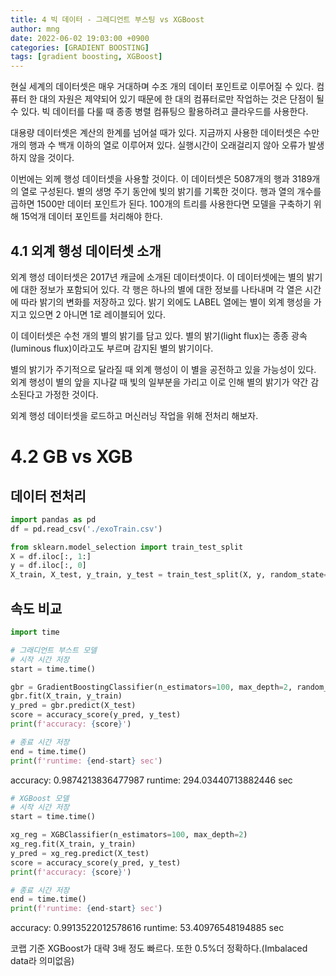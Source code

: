 ```yaml
---
title: 4 빅 데이터 - 그레디언트 부스팅 vs XGBoost
author: mng
date: 2022-06-02 19:03:00 +0900
categories: [GRADIENT BOOSTING]
tags: [gradient boosting, XGBoost]
---
```


현실 세계의 데이터셋은 매우 거대하며 수조 개의 데이터 포인트로 이루어질 수 있다. 컴퓨터 한 대의 자원은 제약되어 있기 때문에 한 대의 컴퓨터로만 작업하는 것은 단점이 될 수 있다. 빅 데이터를 다룰 때 종종 병렬 컴퓨팅으 활용하려고 클라우드를 사용한다.

대용량 데이터셋은 계산의 한계를 넘어설 때가 있다. 지금까지 사용한 데이터셋은 수만 개의 행과 수 백개 이하의 열로 이루어져 있다. 실행시간이 오래걸리지 않아 오류가 발생하지 않을 것이다.

이번에는 외께 행성 데이터셋을 사용할 것이다. 이 데이터셋은 5087개의 행과 3189개의 열로 구성된다. 별의 생명 주기 동안에 빛의 밝기를 기록한 것이다. 행과 열의 개수를 곱하면 1500만 데이터 포인트가 된다. 100개의 트리를 사용한다면 모델을 구축하기 위해 15억개 데이터 포인트를 처리해야 한다.

## 4.1 외계 행성 데이터셋 소개

외계 행성 데이터셋은 2017년 캐글에 소개된 데이터셋이다. 이 데이터셋에는 별의 밝기에 대한 정보가 포함되어 있다. 각 행은 하나의 별에 대한 정보를 나타내며 각 열은 시간에 따라 밝기의 변화를 저장하고 있다. 밝기 외에도 LABEL 열에는 별이 외계 행성을 가지고 있으면 2 아니면 1로 레이블되어 있다.

이 데이터셋은 수천 개의 별의 밝기를 담고 있다. 별의 밝기(light flux)는 종종 광속(luminous flux)이라고도 부르며 감지된 별의 밝기이다.

별의 밝기가 주기적으로 달라질 때 외계 행성이 이 별을 공전하고 있을 가능성이 있다. 외계 행성이 별의 앞을 지나갈 때 빛의 일부분을 가리고 이로 인해 별의 밝기가 약간 감소된다고 가정한 것이다.

외계 행성 데이터셋을 로드하고 머신러닝 작업을 위해 전처리 해보자.

# 4.2 GB vs XGB

## 데이터 전처리

```python
import pandas as pd
df = pd.read_csv('./exoTrain.csv')

from sklearn.model_selection import train_test_split
X = df.iloc[:, 1:]
y = df.iloc[:, 0]
X_train, X_test, y_train, y_test = train_test_split(X, y, random_state=2)
```

## 속도 비교

```python
import time

# 그래디언트 부스트 모델
# 시작 시간 저장
start = time.time()

gbr = GradientBoostingClassifier(n_estimators=100, max_depth=2, random_state=2)
gbr.fit(X_train, y_train)
y_pred = gbr.predict(X_test)
score = accuracy_score(y_pred, y_test)
print(f'accuracy: {score}')

# 종료 시간 저장
end = time.time()
print(f'runtime: {end-start} sec')
```

accuracy: 0.9874213836477987
runtime: 294.03440713882446 sec

```python
# XGBoost 모델
# 시작 시간 저장
start = time.time()

xg_reg = XGBClassifier(n_estimators=100, max_depth=2)
xg_reg.fit(X_train, y_train)
y_pred = xg_reg.predict(X_test)
score = accuracy_score(y_pred, y_test)
print(f'accuracy: {score}')

# 종료 시간 저장
end = time.time()
print(f'runtime: {end-start} sec')
```

accuracy: 0.9913522012578616
runtime: 53.40976548194885 sec

코랩 기준 XGBoost가 대략 3배 정도 빠르다. 또한 0.5%더 정확하다.(Imbalaced data라 의미없음)
